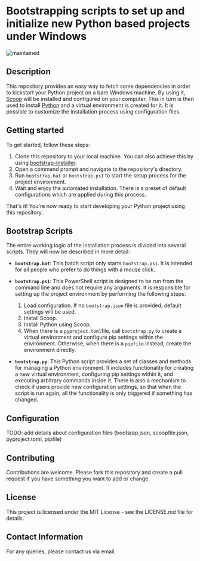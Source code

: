 # Bootstrapping scripts to set up and initialize new Python based projects under Windows

![maintained](https://img.shields.io/badge/maintained-yes-success?style=flat-square)

## Description

This repository provides an easy way to fetch some dependencies in order to kickstart your Python project on a bare Windows machine.
By using it, [Scoop](https://github.com/ScoopInstaller/Scoop) will be installed and configured on your computer.
This in turn is then used to install [Python](https://www.python.org/) and a virtual environment is created for it.
It is possible to customize the installation process using configuration files.

## Getting started

To get started, follow these steps:

1. Clone this repository to your local machine. You can also achieve this by using [bootstrap-installer](https://github.com/avengineers/bootstrap-installer).
2. Open a command prompt and navigate to the repository's directory.
3. Run `bootstrap.bat` or `bootstrap.ps1` to start the setup process for the project environment.
4. Wait and enjoy the automated installation. There is a preset of default configurations which are applied during this process.

That's it! You're now ready to start developing your Python project using this repository.

## Bootstrap Scripts

The entire working logic of the installation process is divided into several scripts. They will now be described in more detail:

- **`bootstrap.bat`**: This batch script only starts `bootstrap.ps1`. It is intended for all people who prefer to do things with a mouse click.

- **`bootstrap.ps1`**: This PowerShell script is designed to be run from the command line and does not require any arguments. It is responsible for setting up the project environment by performing the following steps:
    1. Load configuration. If no `bootstrap.json` file is provided, default settings will be used.
    2. Install Scoop.
    3. Install Python using Scoop.
    4. When there is a `pyproject.toml`file, call `bootstrap.py` to create a virtual environment and configure pip settings within the environment. Otherwise, when there is a `pipfile` instead, create the environment directly.

- **`bootstrap.py`**: This Python script provides a set of classes and methods for managing a Python environment. It includes functionality for creating a new virtual environment, configuring pip settings within it, and executing arbitrary commands inside it. There is also a mechanism to check if users provide new configuration settings, so that when the script is run again, all the functionality is only triggered if something has changed.

## Configuration

TODO: add details about configuration files (bootsrap.json, scoopfile.json, pyproject.toml, pipfile)

## Contributing

Contributions are welcome. Please fork this repository and create a pull request if you have something you want to add or change.

## License

This project is licensed under the MIT License - see the LICENSE.md file for details.

## Contact Information

For any queries, please contact us via email.
